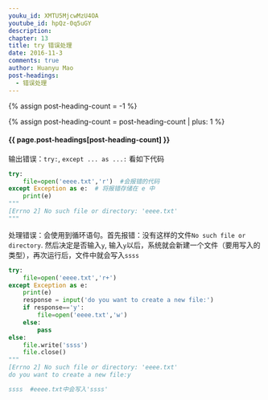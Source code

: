 ```yaml
---
youku_id: XMTU5MjcwMzU4OA
youtube_id: hpQz-0q5uGY
description: 
chapter: 13
title: try 错误处理
date: 2016-11-3
comments: true
author: Huanyu Mao
post-headings:
  - 错误处理
---
```

{% assign post-heading-count = -1 %}





{% assign post-heading-count = post-heading-count | plus: 1 %}
<h4 class="tut-h4-pad" id="{{ page.post-headings[post-heading-count] }}">{{ page.post-headings[post-heading-count] }}</h4>

输出错误：`try:`, `except ... as ...:`  看如下代码

```python
try:
    file=open('eeee.txt','r')  #会报错的代码
except Exception as e:  # 将报错存储在 e 中
    print(e)
"""
[Errno 2] No such file or directory: 'eeee.txt'
"""
```

 处理错误：会使用到循环语句。首先报错：没有这样的文件`No such file or directory`. 然后决定是否输入`y`, 输入`y`以后，系统就会新建一个文件（要用写入的类型），再次运行后，文件中就会写入`ssss`

```python
try:
    file=open('eeee.txt','r+')
except Exception as e:
    print(e)
    response = input('do you want to create a new file:')
    if response=='y':
        file=open('eeee.txt','w')
    else:
        pass
else:
    file.write('ssss')
    file.close()
"""
[Errno 2] No such file or directory: 'eeee.txt'
do you want to create a new file:y

ssss  #eeee.txt中会写入'ssss'
```

